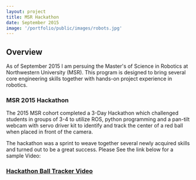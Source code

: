 ```yaml
---
layout: project
title: MSR Hackathon
date: September 2015
image: '/portfolio/public/images/robots.jpg'
---
```


## Overview
As of September 2015 I am persuing the Master's of Science in Robotics at Northwestern University (MSR). This program is designed to bring several core engineering skills together with hands-on project experience in robotics. 

### MSR 2015 Hackathon
The 2015 MSR cohort completed a 3-Day Hackathon which challenged students in groups of 3-4 to utilize ROS, python programming and a pan-tilt webcam with servo driver kit to identify and track the center of a red ball when placed in front of the camera.

The hackathon was a sprint to weave together several newly acquired skills and turned out to be a great success.
Please See the link below for a sample Video:

### <a href="https://youtu.be/a8idpkoNmHg">Hackathon Ball Tracker Video</a>

    
